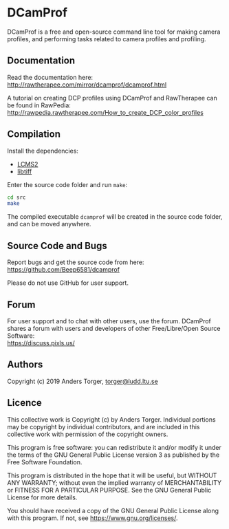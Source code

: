 # DCamProf

DCamProf is a free and open-source command line tool for making camera profiles, and performing tasks related to camera profiles and profiling.

## Documentation

Read the documentation here:  
http://rawtherapee.com/mirror/dcamprof/dcamprof.html

A tutorial on creating DCP profiles using DCamProf and RawTherapee can be found in RawPedia:  
http://rawpedia.rawtherapee.com/How_to_create_DCP_color_profiles

## Compilation

Install the dependencies:
* [LCMS2](http://www.littlecms.com/)
* [libtiff](http://simplesystems.org/libtiff/)

Enter the source code folder and run `make`:
```bash
cd src
make
```

The compiled executable `dcamprof` will be created in the source code folder, and can be moved anywhere.

## Source Code and Bugs

Report bugs and get the source code from here:  
https://github.com/Beep6581/dcamprof

Please do not use GitHub for user support.

## Forum

For user support and to chat with other users, use the forum. DCamProf shares a forum with users and developers of other Free/Libre/Open Source Software:  
https://discuss.pixls.us/

## Authors

Copyright (c) 2019 Anders Torger, torger@ludd.ltu.se

## Licence

This collective work is Copyright (c) by Anders Torger. Individual portions may be copyright by individual contributors, and are included in this collective work with permission of the copyright owners.

This program is free software: you can redistribute it and/or modify it under the terms of the GNU General Public License version 3 as published by the Free Software Foundation.

This program is distributed in the hope that it will be useful, but WITHOUT ANY WARRANTY; without even the implied warranty of MERCHANTABILITY or FITNESS FOR A PARTICULAR PURPOSE. See the GNU General Public License for more details.

You should have received a copy of the GNU General Public License along with this program. If not, see <https://www.gnu.org/licenses/>.
